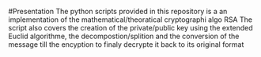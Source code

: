 #Presentation
The python scripts provided in this repository is a an implementation of the mathematical/theoratical cryptographi algo RSA
The script also covers the creation of the private/public key using the extended Euclid algorithme, the decompostion/splition and the conversion of the message till the encyption to finaly decrypte it back to its original format
